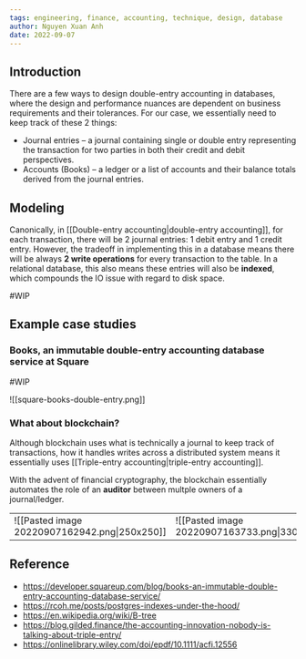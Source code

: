 ```yaml
---
tags: engineering, finance, accounting, technique, design, database
author: Nguyen Xuan Anh
date: 2022-09-07
---
```


## Introduction

There are a few ways to design double-entry accounting in databases, where the design and performance nuances are dependent on business requirements and their tolerances. For our case, we essentially need to keep track of these 2 things:
- Journal entries – a journal containing single or double entry representing the transaction for two parties in both their credit and debit perspectives.
- Accounts (Books) – a ledger or a list of accounts and their balance totals derived from the journal entries.

## Modeling

Canonically, in [[Double-entry accounting|double-entry accounting]], for each transaction, there will be 2 journal entries: 1 debit entry and 1 credit entry. However, the tradeoff in implementing this in a database means there will be always **2 write operations** for every transaction to the table. In a relational database, this also means these entries will also be **indexed**, which compounds the IO issue with regard to disk space.

#WIP

## Example case studies

### Books, an immutable double-entry accounting database service at Square

#WIP

![[square-books-double-entry.png]]

### What about blockchain?

Although blockchain uses what is technically a journal to keep track of transactions, how it handles writes across a distributed system means it essentially uses [[Triple-entry accounting|triple-entry accounting]].

With the advent of financial cryptography, the blockchain essentially automates the role of an **auditor** between multple owners of a journal/ledger.

|                                          |                                          |
| ----------------------------------------- | ----------------------------------------- |
| ![[Pasted image 20220907162942.png\|250x250]] | ![[Pasted image 20220907163733.png\|330x250]] |

## Reference
- https://developer.squareup.com/blog/books-an-immutable-double-entry-accounting-database-service/
- https://rcoh.me/posts/postgres-indexes-under-the-hood/
- https://en.wikipedia.org/wiki/B-tree
- https://blog.gilded.finance/the-accounting-innovation-nobody-is-talking-about-triple-entry/
- https://onlinelibrary.wiley.com/doi/epdf/10.1111/acfi.12556
